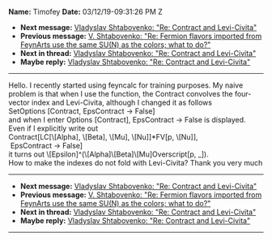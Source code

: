 **Name:** Timofey
**Date:** 03/12/19-09:31:26 PM Z

  - **Next message:** [Vladyslav Shtabovenko: "Re: Contract and
    Levi-Civita"](1494.html)
  - **Previous message:** [V. Shtabovenko: "Re: Fermion flavors imported
    from FeynArts use the same SU(N) as the colors; what to
    do?"](1492.html)
  - **Next in thread:** [Vladyslav Shtabovenko: "Re: Contract and
    Levi-Civita"](1494.html)
  - **Maybe reply:** [Vladyslav Shtabovenko: "Re: Contract and
    Levi-Civita"](1494.html)

-----

Hello. I recently started using feyncalc for training purposes. My naive
problem is that when I use the function, the Contract convolves the
four-vector index and Levi-Civita, although I changed it as follows  
SetOptions [Contract, EpsContract -\> False]  
and when I enter Options [Contract], EpsContract -\> False is
displayed. Even if I explicitly write out  
Contract[LC[\\[Alpha], \\[Beta], \\[Mu],
\\[Nu]]\*FV[p, \\[Nu]],  
 EpsContract -\> False]  
it turns out
\\[Epsilon]^(\\[Alpha]\\[Beta]\\[Mu]Overscript[p,
\_]).  
How to make the indexes do not fold with Levi-Civita? Thank you very
much  

-----

  - **Next message:** [Vladyslav Shtabovenko: "Re: Contract and
    Levi-Civita"](1494.html)
  - **Previous message:** [V. Shtabovenko: "Re: Fermion flavors imported
    from FeynArts use the same SU(N) as the colors; what to
    do?"](1492.html)
  - **Next in thread:** [Vladyslav Shtabovenko: "Re: Contract and
    Levi-Civita"](1494.html)
  - **Maybe reply:** [Vladyslav Shtabovenko: "Re: Contract and
    Levi-Civita"](1494.html)

-----

